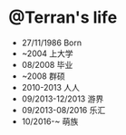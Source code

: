 @Terran's life
===============

- 27/11/1986 Born
- ~2004 上大学
- 08/2008 毕业
- ~2008  群硕
- 2010-2013 人人
- 09/2013-12/2013 游界
- 09/2013-08/2016 乐汇
- 10/2016-~ 萌族